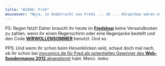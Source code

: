 ```yaml
---
title: "#2496: Froh"
mouseover: "Naja, in Anbetracht von Freds ... äh ... Körperbau wären es wohl eher Vierfachlieger."
---
```


PS:
Regen fetzt!
Daher braucht ihr heute im <a href="http://fred-o-mat.spreadshirt.net/" title="Fredshop"><strong>Fredshop</strong></a> keine Versandkosten zu zahlen, wenn ihr einen Regenschirm oder eine Regenjacke bestellt und den Code <a href="http://fred-o-mat.spreadshirt.net/" title="Fredshop"><strong>WIRWOLLENSOMMER</strong></a> benutzt.
Und so.

PPS:
Und wenn ihr schon beim Herumklicken seid, schaut doch mal nach, ob ihr schon bei <a href="http://www.mycomics.de/content/web-sondermann-2012.html" title="Web-Sondermann 2012">mycomics.de für Fred als potentiellen Gewinner des <strong>Web-Sondermanns 2012</strong> abgestimmt</a> habt.
Merci.
:keks:

